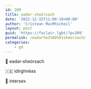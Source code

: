 ```yaml
---
id: 209
title: eadar‑sheòrsach
date: '2022-12-15T11:00:10+00:00'
author: 'Crìstean MacMhìcheil'
layout: post
guid: 'https://faclair.lgbt/?p=209'
permalink: /eadar%e2%80%91sheorsach/
categories:
    - gd
---
```


&#x1f3f4;&#xe0067;&#xe0062;&#xe0073;&#xe0063;&#xe0074;&#xe007f; eadar‑sheòrsach

&#x1f1ee;&#x1f1ea; idirghnéas

&#x1f3f4;&#xe0067;&#xe0062;&#xe0065;&#xe006e;&#xe0067;&#xe007f; intersex
